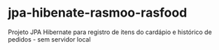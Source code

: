 # jpa-hibenate-rasmoo-rasfood
Projeto JPA Hibernate para registro de itens do cardápio e histórico de pedidos - sem servidor local
